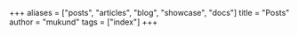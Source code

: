 +++
aliases = ["posts", "articles", "blog", "showcase", "docs"]
title = "Posts"
author = "mukund"
tags = ["index"]
+++

